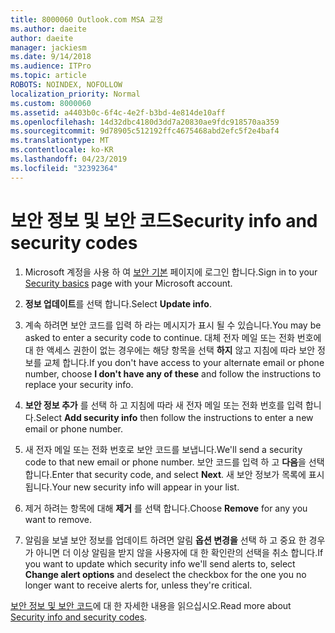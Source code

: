 ```yaml
---
title: 8000060 Outlook.com MSA 교정
ms.author: daeite
author: daeite
manager: jackiesm
ms.date: 9/14/2018
ms.audience: ITPro
ms.topic: article
ROBOTS: NOINDEX, NOFOLLOW
localization_priority: Normal
ms.custom: 8000060
ms.assetid: a4403b0c-6f4c-4e2f-b3bd-4e814de10aff
ms.openlocfilehash: 14d32dbc4180d3dd7a20830ae9fdc918570aa359
ms.sourcegitcommit: 9d78905c512192ffc4675468abd2efc5f2e4baf4
ms.translationtype: MT
ms.contentlocale: ko-KR
ms.lasthandoff: 04/23/2019
ms.locfileid: "32392364"
---
```

# <a name="security-info-and-security-codes"></a><span data-ttu-id="d1b62-102">보안 정보 및 보안 코드</span><span class="sxs-lookup"><span data-stu-id="d1b62-102">Security info and security codes</span></span>

1. <span data-ttu-id="d1b62-103">Microsoft 계정을 사용 하 여 [보안 기본](https://account.microsoft.com/security) 페이지에 로그인 합니다.</span><span class="sxs-lookup"><span data-stu-id="d1b62-103">Sign in to your [Security basics](https://account.microsoft.com/security) page with your Microsoft account.</span></span> 
    
2. <span data-ttu-id="d1b62-104">**정보 업데이트**를 선택 합니다.</span><span class="sxs-lookup"><span data-stu-id="d1b62-104">Select **Update info**.</span></span> 
    
3. <span data-ttu-id="d1b62-105">계속 하려면 보안 코드를 입력 하 라는 메시지가 표시 될 수 있습니다.</span><span class="sxs-lookup"><span data-stu-id="d1b62-105">You may be asked to enter a security code to continue.</span></span> <span data-ttu-id="d1b62-106">대체 전자 메일 또는 전화 번호에 대 한 액세스 권한이 없는 경우에는 해당 항목을 선택 **하지** 않고 지침에 따라 보안 정보를 교체 합니다.</span><span class="sxs-lookup"><span data-stu-id="d1b62-106">If you don't have access to your alternate email or phone number, choose **I don't have any of these** and follow the instructions to replace your security info.</span></span> 
    
4. <span data-ttu-id="d1b62-107">**보안 정보 추가** 를 선택 하 고 지침에 따라 새 전자 메일 또는 전화 번호를 입력 합니다.</span><span class="sxs-lookup"><span data-stu-id="d1b62-107">Select **Add security info** then follow the instructions to enter a new email or phone number.</span></span> 
    
5. <span data-ttu-id="d1b62-108">새 전자 메일 또는 전화 번호로 보안 코드를 보냅니다.</span><span class="sxs-lookup"><span data-stu-id="d1b62-108">We'll send a security code to that new email or phone number.</span></span> <span data-ttu-id="d1b62-109">보안 코드를 입력 하 고 **다음**을 선택 합니다.</span><span class="sxs-lookup"><span data-stu-id="d1b62-109">Enter that security code, and select **Next**.</span></span> <span data-ttu-id="d1b62-110">새 보안 정보가 목록에 표시 됩니다.</span><span class="sxs-lookup"><span data-stu-id="d1b62-110">Your new security info will appear in your list.</span></span> 
    
6. <span data-ttu-id="d1b62-111">제거 하려는 항목에 대해 **제거** 를 선택 합니다.</span><span class="sxs-lookup"><span data-stu-id="d1b62-111">Choose **Remove** for any you want to remove.</span></span> 
    
7. <span data-ttu-id="d1b62-112">알림을 보낼 보안 정보를 업데이트 하려면 알림 **옵션 변경을** 선택 하 고 중요 한 경우가 아니면 더 이상 알림을 받지 않을 사용자에 대 한 확인란의 선택을 취소 합니다.</span><span class="sxs-lookup"><span data-stu-id="d1b62-112">If you want to update which security info we'll send alerts to, select **Change alert options** and deselect the checkbox for the one you no longer want to receive alerts for, unless they're critical.</span></span> 
    
<span data-ttu-id="d1b62-113">[보안 정보 및 보안 코드](https://support.microsoft.com/help/12428/)에 대 한 자세한 내용을 읽으십시오.</span><span class="sxs-lookup"><span data-stu-id="d1b62-113">Read more about [Security info and security codes](https://support.microsoft.com/help/12428/).</span></span>
  


